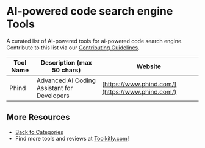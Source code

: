 # AI-powered code search engine Tools

A curated list of AI-powered tools for ai-powered code search engine. Contribute to this list via our [Contributing Guidelines](../CONTRIBUTING.md).

| Tool Name | Description (max 50 chars) | Website |
|-----------|----------------------------|---------|
| Phind | Advanced AI Coding Assistant for Developers | [https://www.phind.com/](https://www.phind.com/) |

## More Resources
- [Back to Categories](https://github.com/ToolkitlyAI/awesome-ai-tools/blob/master/README.md)
- Find more tools and reviews at [Toolkitly.com](https://toolkitly.com)!
